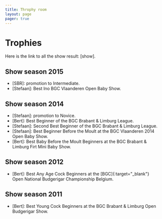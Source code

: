 ```yaml
---
title: Throphy room
layout: page
pager: true
---
```


# Trophies

Here is the link to all the show result: [show].

## Show season 2015

* [SBR]: promotion to Intermediate.
* [Stefaan]: Best Ino BGC Vlaanderen Open Baby Show.

## Show season 2014

* [Stefaan]: promotion to Novice.
* [Bert]: Best Beginner of the BGC Brabant & Limburg League.
* [Stefaan]: Second Best Beginner of the BGC Brabant & Limburg League.
* [Stefaan]: Best Beginner Before the Moult at the BGC Vlaanderen 2014 Open Baby Show.
* [Bert]: Best Baby Before the Moult Beginners at the BGC Brabant & Limburg Firt Mini Baby Show.

## Show season 2012

* [Bert]: Best Any Age Cock Beginners at the [BGC]{:target="_blank"} Open National Budgerigar Championship Belgium.

## Show season 2011

* [Bert]: Best Young Cock Beginners at the BGC Brabant & Limburg Open Budgerigar Show.

